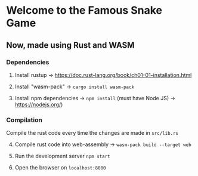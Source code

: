 # Welcome to the Famous Snake Game  

## Now, made using Rust and WASM  

### Dependencies

1. Install rustup -> https://doc.rust-lang.org/book/ch01-01-installation.html

2. Install "wasm-pack" -> `cargo install wasm-pack`

3. Install npm dependencies -> `npm install` (must have Node JS) -> https://nodejs.org/)

### Compilation
Compile the rust code every time the changes are made in `src/lib.rs`

4. Compile rust code into web-assembly -> `wasm-pack build --target web`

5. Run the development server
`npm start`

6. Open the browser on `localhost:8080`